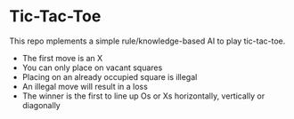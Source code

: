 # Tic-Tac-Toe

This repo mplements a simple rule/knowledge-based AI to play tic-tac-toe.

- The first move is an X
- You can only place on vacant squares
- Placing on an already occupied square is illegal
- An illegal move will result in a loss
- The winner is the first to line up Os or Xs horizontally, vertically or diagonally
